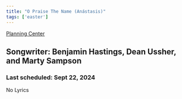 ```yaml
---
title: "O Praise The Name (Anástasis)"
tags: ['easter']
---
```


[Planning Center](https://services.planningcenteronline.com/songs/14310026)

## Songwriter: Benjamin Hastings, Dean Ussher, and Marty Sampson
### Last scheduled: Sept 22, 2024          

No Lyrics
